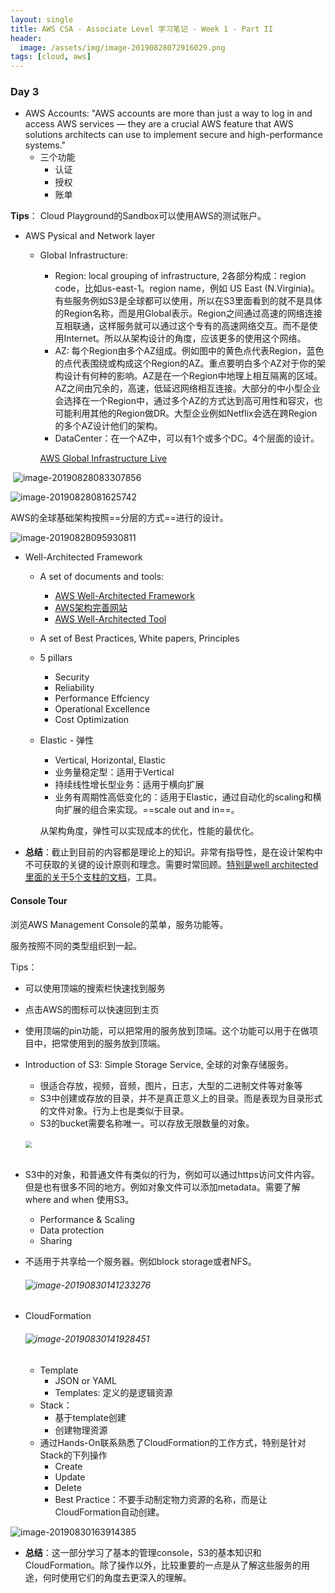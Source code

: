 ```yaml
---
layout: single
title: AWS CSA - Associate Level 学习笔记 - Week 1 - Part II
header:
  image: /assets/img/image-20190828072916029.png
tags: [cloud, aws]
---
```


### Day 3

- AWS Accounts: "AWS accounts are more than just a way to log in and access AWS services — they are a crucial AWS feature that AWS solutions architects can use to implement secure and high-performance systems."
  - 三个功能
    - 认证
    - 授权
    - 账单

**Tips**： Cloud Playground的Sandbox可以使用AWS的测试账户。



- AWS Pysical and Network layer

  - Global Infrastructure:

    - Region: local grouping of infrastructure, 2各部分构成：region code，比如us-east-1。region name，例如 US East (N.Virginia)。有些服务例如S3是全球都可以使用，所以在S3里面看到的就不是具体的Region名称，而是用Global表示。Region之间通过高速的网络连接互相联通，这样服务就可以通过这个专有的高速网络交互。而不是使用Internet。所以从架构设计的角度，应该更多的使用这个网络。
    - AZ: 每个Region由多个AZ组成。例如图中的黄色点代表Region，蓝色的点代表围绕或构成这个Region的AZ。重点要明白多个AZ对于你的架构设计有何种的影响。AZ是在一个Region中地理上相互隔离的区域。AZ之间由冗余的，高速，低延迟网络相互连接。大部分的中小型企业会选择在一个Region中，通过多个AZ的方式达到高可用性和容灾，也可能利用其他的Region做DR。大型企业例如Netflix会选在跨Region的多个AZ设计他们的架构。
    - DataCenter：在一个AZ中，可以有1个或多个DC。4个层面的设计。

    [AWS Global Infrastructure Live](https://www.infrastructure.aws)

​				![image-20190828083307856](../assets/img/image-20190828083307856.png)



![image-20190828081625742](../assets/img/image-20190828081625742.png)

AWS的全球基础架构按照==分层的方式==进行的设计。

![image-20190828095930811](../assets/img/image-20190828095930811.png)



- Well-Architected Framework

  - A set of documents and tools:

    - [AWS Well-Architected Framework](https://d1.awsstatic.com/whitepapers/architecture/AWS_Well-Architected_Framework.pdf)
    - [AWS架构完善网站](https://aws.amazon.com/cn/architecture/well-architected/)
    - [AWS Well-Architected Tool](https://aws.amazon.com/cn/well-architected-tool/)

  - A set of Best Practices, White papers, Principles

  - 5 pillars

    - Security
    - Reliability
    - Performance Effciency
    - Operational Excellence
    - Cost Optimization

  - Elastic - 弹性

    - Vertical, Horizontal, Elastic
    - 业务量稳定型：适用于Vertical
    - 持续线性增长型业务：适用于横向扩展
    - 业务有周期性高低变化的：适用于Elastic，通过自动化的scaling和横向扩展的组合来实现。==scale out and in==。

    从架构角度，弹性可以实现成本的优化，性能的最优化。

- **总结**：截止到目前的内容都是理论上的知识。非常有指导性，是在设计架构中不可获取的关键的设计原则和理念。需要时常回顾。<u>特别是well architected里面的关于5个支柱的文档</u>，工具。

#### Console Tour

浏览AWS Management Console的菜单，服务功能等。

服务按照不同的类型组织到一起。

Tips：

- 可以使用顶端的搜索栏快速找到服务
- 点击AWS的图标可以快速回到主页
- 使用顶端的pin功能，可以把常用的服务放到顶端。这个功能可以用于在做项目中，把常使用到的服务放到顶端。



- Introduction of S3: Simple Storage Service, 全球的对象存储服务。

  - 很适合存放，视频，音频，图片，日志，大型的二进制文件等对象等
  - S3中创建或存放的目录，并不是真正意义上的目录。而是表现为目录形式的文件对象。行为上也是类似于目录。
  - S3的bucket需要名称唯一。可以存放无限数量的对象。

  ###### <img src=../assets/img/image-20190829143946286.png style="zoom:65%"/>



- S3中的对象，和普通文件有类似的行为，例如可以通过https访问文件内容。但是也有很多不同的地方。例如对象文件可以添加metadata。需要了解where and when 使用S3。

  - Performance & Scaling
  - Data protection
  - Sharing

- 不适用于共享给一个服务器。例如block storage或者NFS。

  ###### ![image-20190830141233276](../assets/img/image-20190830141233276.png)



- CloudFormation

  ###### ![image-20190830141928451](../assets/img/image-20190830141928451.png)

  - Template
    - JSON or YAML
    - Templates: 定义的是逻辑资源
  - Stack：
    - 基于template创建
    - 创建物理资源
  - 通过Hands-On联系熟悉了CloudFormation的工作方式，特别是针对Stack的下列操作
    - Create
    - Update
    - Delete
    - Best Practice：不要手动制定物力资源的名称，而是让CloudFormation自动创建。

![image-20190830163914385](../assets/img/image-20190830163914385.png)



- **总结**：这一部分学习了基本的管理console，S3的基本知识和CloudFormation。除了操作以外，比较重要的一点是从了解这些服务的用途，何时使用它们的角度去更深入的理解。
